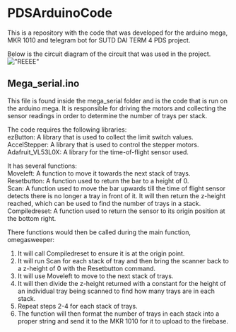 # PDSArduinoCode
This is a repository with the code that was developed for the arduino mega, MKR 1010 and telegram bot for SUTD DAI TERM 4 PDS project.

Below is the circuit diagram of the circuit that was used in the project.
!["REEEE"](https://github.com/Shockbob17/PDSArduinoCode/blob/main/Circuit_Diagram.png?raw=true)

## Mega_serial.ino
This file is found inside the mega_serial folder and is the code that is run on the arduino mega.
It is responsible for driving the motors and collecting the sensor readings in order to determine the number of trays per stack.

The code requires the following libraries: <br>
ezButton: A library that is used to collect the limit switch values. <br>
AccelStepper: A library that is used to control the stepper motors. <br>
Adafruit_VL53L0X: A library for the time-of-flight sensor used. <br>

It has several functions:<br>
Moveleft: A function to move it towards the next stack of trays. <br>
Resetbutton: A function used to return the bar to a height of 0.<br>
Scan: A function used to move the bar upwards till the time of flight sensor detects there is no longer a tray in front of it. It will then return the z-height reached, which can be used to find the number of trays in a stack. <br>
Compiledreset: A function used to return the sensor to its origin position at the bottom right.	

There functions would then be called during the main function, omegasweeper: <br>
1. It will call Compiledreset to ensure it is at the origin point. <br>
2. It will run Scan for each stack of tray and then bring the scanner back to a z-height of 0 with the Resetbutton command. <br>
3. It will use Moveleft to move to the next stack of trays. <br>
4. It will then divide the z-height returned with a constant for the height of an individual tray being scanned to find how many trays are in each stack. <br>
5. Repeat steps 2-4 for each stack of trays. <br>
6. The function will then format the number of trays in each stack into a proper string and send it to the MKR 1010 for it to upload to the firebase. <br>
